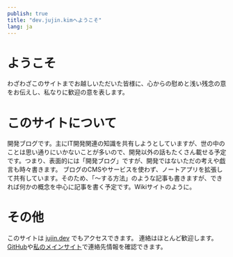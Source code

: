 ```yaml
---
publish: true
title: "dev.jujin.kimへようこそ"
lang: ja
---
```


# ようこそ
わざわざこのサイトまでお越しいただいた皆様に、心からの慰めと浅い残念の意をお伝えし、私なりに歓迎の意を表します。

# このサイトについて
開発ブログです。主にIT開発関連の知識を共有しようとしていますが、世の中のことは思い通りにいかないことが多いので、開発以外の話もたくさん載せる予定です。つまり、表面的には「開発ブログ」ですが、開発ではないただの考えや戯言も時々書きます。
ブログのCMSやサービスを使わず、ノートアプリを拡張して共有しています。そのため、「〜する方法」のような記事も書きますが、できれば何かの概念を中心に記事を書く予定です。Wikiサイトのように。

# その他
このサイトは [jujin.dev](https://juijn.dev) でもアクセスできます。
連絡はほとんど歓迎します。[GitHub](https://github.com/jujinkim)や[私のメインサイト](https://jujin.kim)で連絡先情報を確認できます。

